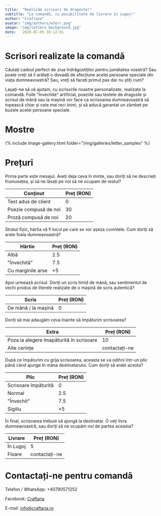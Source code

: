 ```yaml
---
title:  "Realizăm scrisori de dragoste!"
subtitle: "La comandă, cu posibilitate de livrare în Lugoj!"
author: "Craftana"
avatar: "img/authors/wferr.png"
image: "img/letters_background.jpg"
date:   2020-02-05 10:12:01
---
```


# Scrisori realizate la comandă

Căutați cadoul perfect de ziua îndrăgostiților pentru jumătatea voastră? Sau poate vreți să îi arătați o dovadă de afecțiune acelei persoane speciale din viața dumneavoastră? Sau, vreți să faceți primul pas dar nu știți cum? 

Lașați-ne să vă ajutam, cu scrisorile noastre personalizate, realizate la comandă. Foile "învechite" artificial, poeziile sau textele de dragoste și scrisul de mână sau la mașină vor face ca scrisoarea dumneavoastră să topească chiar și cele mai reci inimi, și să aducă garantat un zâmbet pe buzele acelei persoane speciale.

# Mostre

{% include image-gallery.html folder="/img/galleries/letter_samples" %}

# Prețuri
Prima parte este mesajul. Aveți deja ceva în minte, sau doriți să ne descrieți frumusețea, și să ne lăsați pe noi să ne ocupam de restul? 

| Conținut                                | Preț (RON) |
|-----------------------------------------|------------|
| Text adus de client                     | 0          |
| Poezie compusă de noi                   | 30         |
| Proză compusă de noi                    | 20         |

Stratul fizic, hârtia vă fi locul pe care se vor așeza cuvintele. Cum doriți să arate foaia dumneavoastră?

| Hârtie          | Preț (RON) |
|-----------------|------|
| Albă            | 2.5  |
| "Învechită"     | 7.5  |
| Cu marginile arse | +5    |

Apoi urmează scrisul. Doriți un scris timid de mână, sau sentimentul de vechi produs de literele realizate de o mașină de scris autentică? 

| Scris     | Preț (RON) |
|-----------|------|
| De mână / la  mașină | 0   |

Doriți să mai adaugăm ceva înainte să împăturim scrisoarea?

| Extra                                   | Preț (RON)    |
|-----------------------------------------|---------------|
| Poza la alegere îmapăturită în scrisoare| 10            |
| Alte cerințe                            | contactați-ne |

După ce împăturim cu grija scrisoarea, aceasta se va odihni într-un plic până când ajunge în mâna destinatarului. Cum doriți să arate acesta?

| Plic       | Preț (RON) |
|------------|------------|
| Scrisoare împăturită     | 0        |
| Normal     | 2.5        |
| "Învechit" | 7.5        |
| Sigiliu    | +5          |

În final, scrisoarea trebuie să ajungă la destinatar. O veți livra dumneavoastră, sau doriți să ne ocupăm noi de partea aceasta?

| Livrare  | Preț (RON)    |
|----------|---------------|
| În Lugoj | 5             |
| Floare   | contactați-ne |


# Contactați-ne pentru comandă

Telefon / WhatsApp: +40790571252

Facebook: [Craftana](https://www.facebook.com/craftana.lugoj/ "Pagina de Facebook")

E-mail: <a href="mailto:info@craftana.ro">info@craftana.ro</a>


